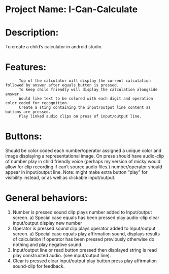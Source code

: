# Project Name: I-Can-Calculate

# Description:  
To create a child’s calculator in android studio.

# Features: 
          Top of the calculator will display the current calculation followed by answer after equals button is pressed.
          To keep child friendly will display the calculation alongside answer.
          Would like text to be colored with each digit and operation color coded for recognition.
          Create a sting containing the input/output line content as buttons are pressed.
          Play linked audio clips on press of input/output line.
          
# Buttons:  
Should be color coded each number/operator assigned a unique color and image displaying a representational image. On press should have audio-clip of number play in child           friendly voice (perhaps my version of micky would allow for clip recording if can’t source audio files.) number/operator should appear in input/output line.
          Note: might make extra button “play” for visibility instead, or as well as clickable input/output.
          
# General behaviors:
1)	Number is pressed sound clip plays number added to Input/output screen.
a)	Special case equals has been pressed play audio-clip clear input/output display new number 
2)	Operator is pressed sound clip plays operator added to Input/output screen.
a)	Special case equals play affirmation sound, displays results of calculation if operator has been pressed previously otherwise do nothing and play negative sound.
3)	Input/output line or read button pressed then displayed string is read play constructed audio.
    (see input/output line).
4)	Clear is pressed clear input/output play button press play affirmation sound-clip for feedback.
          
          
